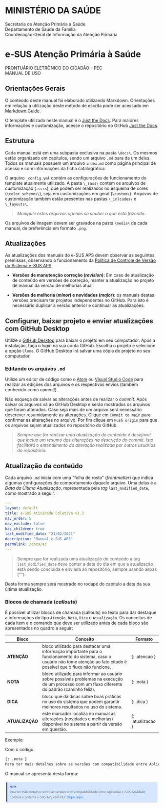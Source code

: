# MINISTÉRIO DA SAÚDE<br>

Secretaria de Atenção Primária à Saúde<br>
Departamento de Saúde da Família<br>
Coordenação-Geral de Informação da Atenção Primária<br>

# e-SUS Atenção Primária à Saúde<br>

PRONTUÁRIO ELETRÔNICO DO CIDADÃO – PEC<br>
MANUAL DE USO<br>

## Orientações Gerais

O conteúdo deste manual foi elaborado utilizando Markdown. Orientações em relação a utilização deste método de escrita pode ser acessado em [Markdown Guide](https://www.markdownguide.org/basic-syntax/).

O template utilizado neste manual é o [Just the Docs](https://github.com/just-the-docs/just-the-docs). Para maiores informações e customização, acesse o repositório no GitHub [Just the Docs](https://github.com/just-the-docs/just-the-docs).

## Estrutura

Cada manual está em uma subpasta exclusiva na pasta `\docs\`. Os mesmos estão organizado em capítulos, sendo um arquivo `.md` para da um deles. Todos os manuais possuem um arquivo `index.md` como página principal de acesso e com informações da ficha catalográfica.

O arquivo `_config.yml` contém as configurações de funcionamento do template atualmente utilizado. A pasta `\_sass\` contém os arquivos de customização (`.scss`), que podem ser realizados no esquema de cores (`\color_schemes\`), seja em customizações em geral (`\custom\`). Arquivos de customização também estão presentes nas pastas `\_inlcudes\` e `\_layouts\`.
> *Manipule estes arquivos apenas se souber o que está fazendo.*

Os arquivos de imagem devem ser gravados na pasta `\media\` de cada manual, de preferência em formato `.png`.

## Atualizações

As atualizações dos manuais do e-SUS APS devem observar as seguintes premissas, observando o funcionamento da [Política de Controle de Versão do Sistema e-SUS APS](https://saps-ms.github.io/Manual-eSUS_APS/docs/PEC/PEC_00_base_conceitual/#2-pol%C3%ADtica-de-controle-de-vers%C3%A3o-do-sistema-e-sus-aps).

- **Versões de manutenção correção (*revision*):** Em caso de atualização de conteúdo em versões de correção, manter a atualização no projeto de manual da versão de melhorias atual.

- **Versões de melhoria (*minor*) e novidades (*major*):** os manuais destas versões precisam ter projetos independentes no GitHub. Para isto é necessário duplicar a versão anterior e continuar as atualizações.

## Configurar, baixar projeto e enviar atualizações com GitHub Desktop

Utilize o [GitHub Desktop](https://desktop.github.com/) para baixar o projeto em seu computador. Após a instalação, faça o *login* na sua conta GitHub. Escolha o projeto e selecione a opção `Clone`. O GitHub Desktop irá salvar uma cópia do projeto no seu computador.

### Editando os arquivos `.md`

Utilize um editor de código como o [Atom](https://atom.io/) ou [Visual Studio Code](https://code.visualstudio.com/) para realizar as edições dos arquivos e os respectivos envios (também conhecido como *commit*).

Não esqueça de salvar as alterações antes de realizar o *commit*. Após salvar os arquivos vá ao GitHub Desktop e serão mostrados os arquivos que foram alterados. Caso seja mais de um arquivo será necessário descrever resumidamente as alterações. Clique em `Commit to main` para confirmar as alterações no arquivo. Por fim clique em `Push origin` para que os arquivos sejam atualizados no repositório do GitHub.

> *Sempre que for realizar uma atualização de conteúdo é desejável que inclua um resumo das alterações na descrição do commit. Isto facilitará o entendimento da alteração realizada por outros usuários do repositório.*

## Atualização de conteúdo

Cada arquivo `.md` inicia com uma "folha de rosto" (*frontmatter*) que indica algumas configurações de comportamento daquele arquivo. Uma delas é a *Data da Última Atualização*, representada pela *tag* `last_modified_date`, como mostrado a seguir:

```yaml
---
layout: default
title: e-SUS Atividade Coletiva v1.3
nav_order: 5
nav_exclude: false
has_children: true
last_modified_date: "21/02/2021"
description: "Manual e-SUS APS"
permalink: /docs/ac
---
```

> Sempre que for realizada uma atualização de conteúdo a tag `last_modified_date` deve conter a data do dia em que a atualização está sendo concluída e enviada ao repositório, sempre usando aspas ("").

Desta forma sempre será mostrado no rodapé do capítulo a data da sua última atualização.

### Blocos de chamada (*callouts*)

É possível utilizar blocos de chamada (callouts) no texto para dar destaque a informações do tipo `Atenção`, `Nota`, `Dica` e `Atualização`. Os conceitos de cada item e o comando que deve ser utilizado antes de cada bloco são apresentados no quadro a seguir:

|Bloco|Conceito|Formato|
|-|-|-|
|**ATENÇÃO**|bloco utilizado para destacar uma informação importante para o funcionamento do sistema, caso o usuário não tome atenção ao fato citado é possível que o fluxo não funcione.|{: .atencao }|
|**NOTA**|bloco utilizado para informar ao usuário sobre possíveis problemas na execução de um processo com um fluxo diferente do padrão (caminho feliz).|{: .nota }|
|**DICA**|bloco que dá dicas sobre boas práticas no uso do sistema que podem garantir melhores resultados no uso do sistema.|{: .dica }|
|**ATUALIZAÇÃO**|este marcador localiza no manual as alterações (novidades e melhorias) disponível no sistema a partir da versão em questão.|{: .atualizacao }|

Exemplo:

Com o código:

```md
{: .nota }
Para ter mais detalhes sobre as versões com compatibilidade entre Aplicativo e-SUS Atividade Coletiva e Sistema e-SUS APS com PEC [clique aqui](http://dab.saude.gov.br/portaldab/esus.php?conteudo=download).
```

O manual se apresenta desta forma:

![](assets/media/nota.png)
